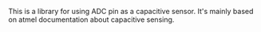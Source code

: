 This is a library for using ADC pin as a capacitive sensor.
It's mainly based on atmel documentation about capacitive sensing.